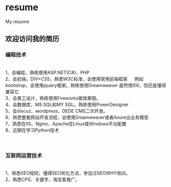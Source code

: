 resume
======

My resume

<h2>欢迎访问我的简历</h2>

<h3>编程技术</h3><br>
1、会编程，熟练使用ASP.NET(C#)、PHP<br>
2、会前端，DIV+CSS，熟悉W3C标准，会使用常用前端框架
　  例如bootstrap，会使用jquery框架。熟练使用Dreamweaver
      虽然恨IE6，但还是懂得兼容它<br>
3、会美工设计，熟练使用Fireworks做效果图。<br>
4、会数据库，MS SQL和MY SQL。熟练使用PowerDesigner<br>
5、会discuz、wordpress、DEDE CMS二次开发。 <br>
6、熟悉整套网站开发流程，会使用Dreamweaver或者Axure出业务模型<br>
7、熟悉在IIS、Nginx、Apache在Linux或Windows平台配置<br>
8、近期在学习Python技术<br>
<br><br>
<h3>互联网运营技术</h3><br>
1、熟悉SEO规则，懂得SEO优化方法，参加过SEOWHY培训。<br>
2、熟悉CPS、关键字、淘宝客推广。
